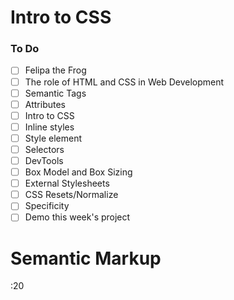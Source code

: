 # Intro to CSS

### To Do

- [ ] Felipa the Frog
- [ ] The role of HTML and CSS in Web Development
- [ ] Semantic Tags
- [ ] Attributes
- [ ] Intro to CSS
- [ ] Inline styles
- [ ] Style element
- [ ] Selectors
- [ ] DevTools
- [ ] Box Model and Box Sizing
- [ ] External Stylesheets
- [ ] CSS Resets/Normalize
- [ ] Specificity
- [ ] Demo this week's project

# Semantic Markup

:20
